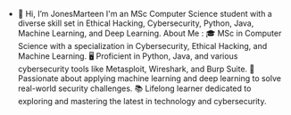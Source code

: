 - 👋 Hi, I’m JonesMarteen
I'm an MSc Computer Science student with a diverse skill set in Ethical Hacking, Cybersecurity, Python, Java, Machine Learning, and Deep Learning.
About Me :
🎓 MSc in Computer Science with a specialization in Cybersecurity, Ethical Hacking, and Machine Learning.
🖥️ Proficient in Python, Java, and various cybersecurity tools like Metasploit, Wireshark, and Burp Suite.
🤖 Passionate about applying machine learning and deep learning to solve real-world security challenges.
📚 Lifelong learner dedicated to exploring and mastering the latest in technology and cybersecurity.

<!---
JonesMarteen/JonesMarteen is a ✨ special ✨ repository because its `README.md` (this file) appears on your GitHub profile.
You can click the Preview link to take a look at your changes.
--->
